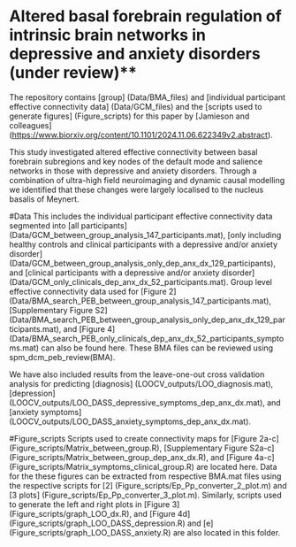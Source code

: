 # Altered basal forebrain regulation of intrinsic brain networks in depressive and anxiety disorders (under review)**

The repository contains [group] (Data/BMA_files) and [individual participant effective connectivity data] (Data/GCM_files) and the [scripts used to generate figures] (Figure_scripts) for this paper by [Jamieson and colleagues] (https://www.biorxiv.org/content/10.1101/2024.11.06.622349v2.abstract).

This study investigated altered effective connectivity between basal forebrain subregions and key nodes of the default mode and salience networks in those with depressive and anxiety disorders. Through a combination of ultra-high field neuroimaging and dynamic causal modelling we identified that these changes were largely localised to the nucleus basalis of Meynert. 

#Data
This includes the individual participant effective connectivity data segmented into [all participants] (Data/GCM_between_group_analysis_147_participants.mat), [only including healthy controls and clinical participants with a depressive and/or anxiety disorder] (Data/GCM_between_group_analysis_only_dep_anx_dx_129_participants), and [clinical participants with a depressive and/or anxiety disorder] (Data/GCM_only_clinicals_dep_anx_dx_52_participants.mat).
Group level effective connectivity data used for [Figure 2] (Data/BMA_search_PEB_between_group_analysis_147_participants.mat), [Supplementary Figure S2] (Data/BMA_search_PEB_between_group_analysis_only_dep_anx_dx_129_participants.mat), and [Figure 4] (Data/BMA_search_PEB_only_clinicals_dep_anx_dx_52_participants_symptoms.mat) can also be found here. These BMA files can be reviewed using spm_dcm_peb_review(BMA).

We have also included results from the leave-one-out cross validation analysis for predicting [diagnosis] (LOOCV_outputs/LOO_diagnosis.mat), [depression] (LOOCV_outputs/LOO_DASS_depressive_symptoms_dep_anx_dx.mat), and [anxiety symptoms] (LOOCV_outputs/LOO_DASS_anxiety_symptoms_dep_anx_dx.mat).

#Figure_scripts
Scripts used to create connectivity maps for [Figure 2a-c] (Figure_scripts/Matrix_between_group.R), [Supplementary Figure S2a-c] (Figure_scripts/Matrix_between_group_dep_anx_dx.R), and [Figure 4a-c] (Figure_scripts/Matrix_symptoms_clinical_group.R) are located here. Data for the these figures can be extracted from respective BMA.mat files using the respective scripts for [2] (Figure_scripts/Ep_Pp_converter_2_plot.m) and [3 plots] (Figure_scripts/Ep_Pp_converter_3_plot.m). Similarly, scripts used to generate the left and right plots in [Figure 3] (Figure_scripts/graph_LOO_dx.R), and [Figure 4d] (Figure_scripts/graph_LOO_DASS_depression.R) and [e] (Figure_scripts/graph_LOO_DASS_anxiety.R) are also located in this folder.


